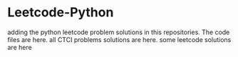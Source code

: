 # Leetcode-Python
adding the python leetcode problem solutions in this repositories. 
The code files are here.
all CTCI problems solutions are here.
some leetcode solutions are here













































































































































































































































































































































































































































































































































































































































































































































































































































































































